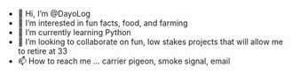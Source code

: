 - 👋 Hi, I’m @DayoLog
- 👀 I’m interested in fun facts, food, and farming
- 🌱 I’m currently learning Python
- 💞️ I’m looking to collaborate on fun, low stakes projects that will allow me to retire at 33
- 📫 How to reach me ... carrier pigeon, smoke signal, email 

<!---
DayoLog/DayoLog is a ✨ special ✨ repository because its `README.md` (this file) appears on your GitHub profile.
You can click the Preview link to take a look at your changes.
--->
